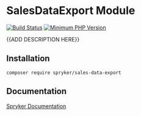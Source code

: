 # SalesDataExport Module
[![Build Status](https://travis-ci.org/spryker/sales-data-export.svg)](https://travis-ci.org/spryker/sales-data-export)
[![Minimum PHP Version](https://img.shields.io/badge/php-%3E%3D%207.2-8892BF.svg)](https://php.net/)

{{ADD DESCRIPTION HERE}}

## Installation

```
composer require spryker/sales-data-export
```

## Documentation

[Spryker Documentation](https://academy.spryker.com/developing_with_spryker/module_guide/modules.html)
